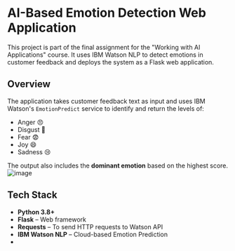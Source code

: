 # AI-Based Emotion Detection Web Application 

This project is part of the final assignment for the "Working with AI Applications" course. It uses IBM Watson NLP to detect emotions in customer feedback and deploys the system as a Flask web application.

## Overview

The application takes customer feedback text as input and uses IBM Watson's `EmotionPredict` service to identify and return the levels of:
- Anger 😠
- Disgust 🤢
- Fear 😨
- Joy 😄
- Sadness 😢

The output also includes the **dominant emotion** based on the highest score.
![image](https://github.com/user-attachments/assets/8763e947-b888-4f91-b7a6-e2f413927fa7)


## Tech Stack

- **Python 3.8+**
- **Flask** – Web framework
- **Requests** – To send HTTP requests to Watson API
- **IBM Watson NLP** – Cloud-based Emotion Prediction
- 

